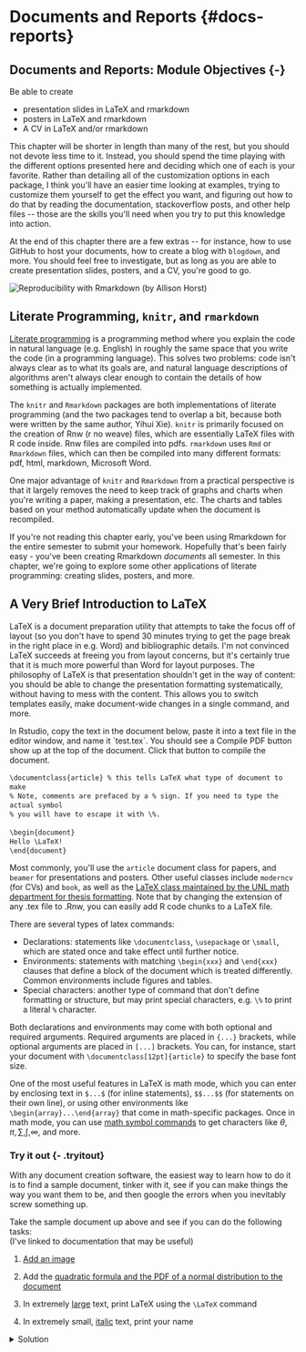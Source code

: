 









# Documents and Reports {#docs-reports}

## Documents and Reports: Module Objectives {-}
Be able to create 

- presentation slides in LaTeX and rmarkdown
- posters in LaTeX and rmarkdown
- A CV in LaTeX and/or rmarkdown

This chapter will be shorter in length than many of the rest, but you should not devote less time to it. Instead, you should spend the time playing with the different options presented here and deciding which one of each is your favorite. Rather than detailing all of the customization options in each package, I think you'll have an easier time looking at examples, trying to customize them yourself to get the effect you want, and figuring out how to do that by reading the documentation, stackoverflow posts, and other help files -- those are the skills you'll need when you try to put this knowledge into action. 

At the end of this chapter there are a few extras -- for instance, how to use GitHub to host your documents, how to create a blog with `blogdown`, and more. You should feel free to investigate, but as long as you are able to create presentation slides, posters, and a CV, you're good to go. 

![Reproducibility with Rmarkdown (by Allison Horst)](https://raw.githubusercontent.com/allisonhorst/stats-illustrations/master/rstats-artwork/reproducibility_court.png)

## Literate Programming, `knitr`, and `rmarkdown`

[Literate programming](https://en.wikipedia.org/wiki/Literate_programming) is a programming method where you explain the code in natural language (e.g. English) in roughly the same space that you write the code (in a programming language). This solves two problems: code isn't always clear as to what its goals are, and natural language descriptions of algorithms aren't always clear enough to contain the details of  how something is actually implemented.

The `knitr` and `Rmarkdown` packages are both implementations of literate programming (and the two packages tend to overlap a bit, because both were written by the same author, Yihui Xie). `knitr` is primarily focused on the creation of Rnw (r no weave) files, which are essentially LaTeX files with R code inside. Rnw files are compiled into pdfs.  `rmarkdown` uses `Rmd` or `Rmarkdown` files, which  can then be compiled into many different formats: pdf, html, markdown, Microsoft Word. 

One major advantage of `knitr` and `Rmarkdown` from a practical perspective is that it largely removes the need to keep track of graphs and charts when you're writing a paper, making a presentation, etc. The charts and tables based on your method automatically update when the document is recompiled. 

If you're not reading this chapter early, you've been using Rmarkdown for the entire semester to submit your homework. Hopefully that's been fairly easy - you've been creating Rmarkdown *documents* all semester. In this chapter, we're going to explore some other applications of literate programming: creating slides, posters, and more. 

## A Very Brief Introduction to LaTeX

LaTeX is a document preparation utility that attempts to take the focus off of layout (so you don't have to spend 30 minutes trying to get the page break in the right place in e.g. Word) and bibliographic details. I'm not convinced LaTeX succeeds at freeing you from layout concerns, but it's certainly true that it is much more powerful than Word for  layout purposes. The philosophy of LaTeX is that presentation shouldn't get in the way of content: you should be able to change the presentation formatting systematically, without having to mess with the content. This allows you to switch templates easily, make document-wide changes in a single command, and more. 

<div class="tryitout">
In Rstudio, copy the text in the document below, paste it into a text file in the editor window, and name it `test.tex`. You should see a Compile PDF button show up at the top of the document. Click that button to compile the document. 

```
\documentclass{article} % this tells LaTeX what type of document to make 
% Note, comments are prefaced by a % sign. If you need to type the actual symbol
% you will have to escape it with \%.

\begin{document}
Hello \LaTeX!
\end{document}
```
</div>

Most commonly, you'll use the `article` document class for papers, and `beamer` for presentations and posters. Other useful classes include `moderncv` (for CVs) and `book`, as well as the [LaTeX class maintained by the UNL math department for thesis formatting](https://www.math.unl.edu/graduate/nuthesis/nuthesis.zip). Note that by changing the extension of any .tex file to .Rnw,  you can easily add R code chunks to a LaTeX file. 

There are several types of latex commands: 

- Declarations: statements like `\documentclass`, `\usepackage` or `\small`, which are stated once and take effect until further notice. 
- Environments: statements with matching `\begin{xxx}` and `\end{xxx}` clauses that define a block of the document which is treated differently. Common environments include figures and tables. 
- Special characters: another type of command that don't define formatting or structure, but may print special characters, e.g. `\%` to print a literal `%` character.

Both declarations and environments may come with  both optional and required arguments. Required arguments are placed in `{...}` brackets, while optional arguments are placed in `[...]` brackets. You can, for instance, start your document with `\documentclass[12pt]{article}` to specify the base font size. 

One of the most useful features in LaTeX is math mode, which you can enter by enclosing text in `$...$` (for inline statements), `$$...$$` (for statements on their own  line), or using other environments like `\begin{array}...\end{array}` that come in math-specific packages. Once in math mode, you can use [math symbol commands](https://www.caam.rice.edu/~heinken/latex/symbols.pdf) to get characters like $\theta, \pi, \sum, \int, \infty$, and more. 

### Try it out {- .tryitout}
With any document creation software, the easiest way to learn how to do it is to find a sample document, tinker with it, see if you can make things the way you want them to be, and then google the errors when you inevitably screw something up.

Take the sample document up above and see if you can do the following tasks:    
(I've linked to documentation that may be useful)

1. [Add an image](https://www.overleaf.com/learn/latex/Inserting_Images)

2. Add the [quadratic formula and the PDF of a normal distribution to the document](https://www.overleaf.com/learn/latex/Mathematical_expressions)

3. In extremely [large](https://www.overleaf.com/learn/latex/Font_sizes,_families,_and_styles) text, print LaTeX using the `\LaTeX` command

4. In extremely small, [italic](https://www.overleaf.com/learn/latex/Bold,_italics_and_underlining) text, print your name

<details><summary>Solution</summary>
```
\documentclass{article} % this tells LaTeX what type of document to make 

% Add the graphicx package so that we can include images
\usepackage{graphicx}

\begin{document}
Hello \LaTeX!

% Include a figure
\begin{figure}[h]
\centering
\includegraphics[width=.5\textwidth]{../image/IllusoryContour.png}
\caption{Illusory contour image}
\end{figure}

% Add the quadratic formula and the normal PDF to the document
$y = ax^2 + bx + c$ can be solved to get $$x = \frac{-b \pm \sqrt{b^2 - 4ac}}{2a}$$

The PDF of a normal distribution is $$f(x | \mu, \sigma) = \frac{1}{\sigma\sqrt{2\pi}} e^{-\frac{(x - \mu)^2}{2\sigma^2}}$$

% In extremely large text, print \LaTeX

\Huge\LaTeX

% In extremely small italic text, print your name

\tiny\emph{Your name}

\end{document}
```

You can see the compiled pdf [here](other/test.pdf).
</details>

### Knitr

R code chunks are embedded in LaTeX documents using:
```
% start of chunk
<<chunk-name, ...options...>>=

@
% end of chunk
```

You can embed numerical results inline using `\Sexpr{...}` where your R code goes in the `...`. 

Unfortunately, knitr does not work with SAS... for that, you'll need Rmarkdown (or you can use a Jupyter notebook). 

#### How this works {-}

To compile a Rnw document, knitr first runs all of the R code, generating any figures or tables or text output for each chunk. For each chunk, knitr  replaces the chunk code with LaTeX code to include the results; the result of this operation is saved to a tex file. Once the tex file is created, knitr compiles the tex file into a pdf.


## Slides

### Beamer (LaTeX) and knitr

[Beamer](https://www.overleaf.com/learn/latex/beamer) is a powerful LaTeX class which allows you to create slides. The only change necessary to turn a beamer slide deck into a knitr slide deck is to add `fragile` as an option to any slide with verbatim content.

You can also create Beamer slides with Rmarkdown. [Example presentation](http://svmiller.com/rmarkdown-example.pdf). Standard tradeoffs (formatting details vs. document complexity) apply.

#### Try it out {- .tryitout}

Download and compile [beamer-demo.Rnw](other/beamer-demo.Rnw). 

What happens when you remove the `[fragile]` from each frame declaration?

Can you change the theme of the presentation?

Add another slide, and on that slide, show an appropriate style ggplot2 graph of the distribution of board game ratings, reading in the board game ratings using the following code:

```r
board_games <- readr::read_csv("https://raw.githubusercontent.com/rfordatascience/tidytuesday/master/data/2019/2019-03-12/board_games.csv")
```

[Karl Broman has a set of slides that show how to use beamer + knitr to make reproducible slides with notes.](https://kbroman.org/Tools4RR/assets/lectures/12_talks_posters_withnotes.pdf)

You can also create Beamer slides using Rmarkdown, if you want, but you'll probably have more control over the fine  details if you go straight to the Rnw file without going through Rmd first. It's a trade-off -- the file will probably be simpler in Rmarkdown, but you won't have nearly as much control.

### HTML slides

RStudio has a host of other options for html slide presentations. There are some definite advantages to HTML presentations: they're easy to share (via URL), you can add gifs, emojis, and interactive graphics, and you can set up github to host the presentations as well^[I have a repository for all of the presentations I've given, and I use github pages to render the html presentations. Very easy, convenient, and I never have to carry a flash drive around]. 

The downside to HTML slides is that there are approximately 100000 different javascript libraries that create HTML slides, and all of them have different capabilities. Many of these libraries have R extensions that will let you create Rmarkdown slides, but they each have slightly different markdown syntax and capabilities.

![Slide options available by default in RStudio](image/Rmarkdown_slide_options.png)

You can get the [full details](https://bookdown.org/yihui/rmarkdown/presentations.html) of any fully supported slide class in Rmarkdown by looking at the Rmarkdown book, which is freely available online. These guidelines will give you specifics about how to customize slides, add incremental information, change  transitions, print your slides to PDF, and include speaker notes. 

It should be relatively straightforward to create an ioslides or slidy presentation, given that you've been using Rmarkdown all semester. From some reading, it seems as if [slidy has more options, but ioslides is simpler to use](https://yintingchou.com/posts/ioslides-vs-slidify-in-r-markdown-presentation/).

However, the library I prefer at the moment is [`xaringan`](https://bookdown.org/yihui/rmarkdown/xaringan.html), which is a package written by  Yihui Xie (same guy that wrote rmarkdown/knitr). If you install the `xaringan` package, you can easily create a xaringan presentation by selecting the "From Template" option in the "New R markdown" window (shown above). Yihui has an excellent [blog post](https://yihui.org/en/2017/08/why-xaringan-remark-js/) describing the features of xaringan that aren't found in other libraries.

Rather than repeat the documentation for each slide package in this document, I think it is probably easier just to link you to the documentation and a sample presentation for each option. 

- [ioslides](https://bookdown.org/yihui/rmarkdown/ioslides-presentation.html) [Example presentation](https://github.com/rstudio/ShinyDeveloperConference/tree/master/Debugging)
- [slidy](https://bookdown.org/yihui/rmarkdown/slidy-presentation.html) [Example presentation](https://rpubs.com/sdplus/vulcan74)
- [xaringan](https://bookdown.org/yihui/rmarkdown/xaringan.html) [Example presentation](https://slides.yihui.org/xaringan/#1), [Example presentation 2 using UNL CSS theme](http://srvanderplas.github.io/Presentations/2020-DSSV/index.html#1)
- [reveal.js](https://bookdown.org/yihui/rmarkdown/revealjs.html) [Example presentation](https://github.com/rstudio/ShinyDeveloperConference/tree/master/Reactivity)



If you're familiar with CSS (or happier tinkering to get the look of something exactly right) then `xaringan` is an excellent full-featured option. 

A nice feature of reveal.js presentations (my favorite option before `xaringan`) is support for 2D slide layouts, so you can have multiple sections in your presentation, and move vertically through each section, or horizontally between sections. That is useful for presentations where you may not plan on covering everything, but where you want to have all of the information available if necessary. I relied heavily on that during my PhD prelim and defense. 

### Try it out {- .tryitout}
Take a few minutes and try each of them out to see what feels right to you. Each one has a slightly different "flavor" of Rmarkdown, so read through the example to get a sense for what is different.


## Posters

Posters are another common vehicle for presenting academic project results. Because posters are typically printed on paper or fabric, the standard file format is still PDF. With that said, a number of HTML poster options exist and seem to be relatively well polished^[See [this list of Rmarkdown poster options](https://gist.github.com/Pakillo/4854e5d760351206084f6be8abe476b2).], and some have PDF export capabilities so that you can have the best of both worlds - interactivity online, and static, stable PDF exports as well.

### LaTeX

[Overleaf has a fantastic gallery of posters made in LaTeX](https://www.overleaf.com/gallery/tagged/poster). 

There are several LaTeX options for making scientific posters: baposter, beamerposter, tikzposter are among the most common. We'll focus on `beamerposter` here, but you are free to explore the other poster classes at will. As with beamer, you can easily integrate knitr code chunks into a document, so that you are generating your images reproducibly. 

Basic code for a poster in beamer (along with the necessary style files) that I've minimally customized to meet UNL branding requirements can be found [here](other/beamer_poster/beamer_poster.zip). 

#### Try it out {- .tryitout}

Download the beamer template and do the following: 

1. Change the 3-column span box to a 2-column span box. 
2. Make the "Block Colors" box purple
3. Move the References block up to fill the 4th column.

### Posterdown

To start, install posterdown with `install.packages("posterdown")`. 

![Use the RStudio menu to create a posterdown presentation file -- with a prefilled template](video/Rstudio-posterdown-setup.gif)

I have provided an example posterdown theme [here](other/posterdown/posterdown.zip). You can also find the additional customization options [here](https://github.com/brentthorne/posterdown/wiki/posterdown_html). As with other markdown items, you can customize things even more using CSS. The nice thing about HTML posters, though, is that you can directly [link to them](other/posterdown/index.html). 

You can also print a poster to PDF by running the following command: `pagedown::chrome_print("myfile.Rmd")`. See the [pdf version of my customized UNL-themed poster](other/posterdown/index.pdf). 

### Pagedown

The `pagedown` package also has a couple of poster templates, including [poster-relaxed](https://pagedown.rbind.io/poster-relaxed) and [poster-jacobs](https://user-images.githubusercontent.com/163582/49780277-7b326780-fcd3-11e8-9eb6-69e46292158c.png). 

There are also templates for letters, business cards, and more in pagedown, if you're feeling ambitious.


#### Try it out {- .tryitout}

Download the pagedown template and do the following: 

1. Change the 3-column layout to 4 columns. Adjust the breaks ({.mybreak}) accordingly to make the poster look good.
2. Make the 2nd-level headers #249ab5 (cerulean)
3. Move the References block to the 4th column.
4. Print your poster to a PDF

## Resume/CV

You can also create resumes and CVs in markdown and LaTeX. There is no real substitute for playing around with these classes, but I really like [moderncv](http://www.latextemplates.com/template/moderncv-cv-and-cover-letter) in LaTeX^[You can see my highly customized version [here](https://github.com/srvanderplas/CV), with timelines and numbered publications. It has to be compiled multiple times to get everything right, though.]


Pagedown also comes with a html resume template (Use the menu -> Rmarkdown -> From Template -> HTML Resume) that can be printed to html and pdf simultaneously. There is also the `vitae` package, which has even more templates, integration with other packages/sites, and more.^[At this point, the biggest reason I haven't switched to HTML is that I really like my timeline CV and I don't have enough time to fiddle with it more.]



## Using Github Pages

Github will host HTML content for you using Github pages (case in point: this textbook). This means you can version control your content (for instance, presentations or your CV) and have GitHub do the hosting (so you don't have to find a webserver, buy a domain name, etc). 

1. Create a new repository named username.github.io
2. Clone your repository
3. Add an index.html file (this can be anything, e.g. a text file that says "hello world", so long as it has an extension of html) and push your changes
4. Go to https://username.github.io 

![How to set up github pages to host your own content](video/Github-pages-setup.gif)
([YouTube Link](https://youtu.be/L8AWVUs817k))

Github will render any README.md file as actual HTML; it will also allow you to host straight HTML pages. By default, the README file is rendered first, but in subsequent directories, a file named index.html will be rendered as the "home page" for the subdirectory, if you have such a file. Otherwise you'll have to know the file name.

I tend to separate things out into separate repositories, but you can host HTML content on other repositories too, by enabling github pages in the repository settings. On my personal page, I have repositories for my CV, Presentations^[I've been putting my presentations on Github since 2014, so it has a pretty good record of every set of slides I've created for anything important (and many not-so-important things as well). I highly recommend this strategy - by storing everything online, you make it very easy to share your work with others, very easy to reference later, and more importantly, easy for you to find in 3 years when you need that one specific picture.], etc. Each repository that has pages enabled can be accessed via srvanderplas.github.io/\<repository name\>/\<repository file path\>. So, to see my unl-stat850 repository, you'd go to https://srvanderplas.github.io/unl-stat850/ (but you're already there!). 

![Enable github pages in a separate repository](video/Github-pages-repo.gif)
([YouTube Link](https://youtu.be/A1Gu7vqZqeg))

This mechanism provides a very convenient way to showcase your work, share information with collaborators, and more - instead of sending files, you can send a URL and no one has to download anything overtly. 

If you want to track your Rmarkdown code and then render the output to a separate folder, you can use the docs/ folder. Github has this as an option as well -- where we selected "master" branch above, we would select "docs/" instead (it's greyed out b/c there isn't a docs folder in the repo). That is how this book is hosted - the book compiles to the docs/ folder, and that way the book is rendered in final form and you don't have to see all of the other crud that is in the repository. 

## References

There are many other XXXdown packages, including

- [`blogdown`](https://bookdown.org/yihui/blogdown/)
- [`bookdown`](https://bookdown.org/yihui/bookdown/) (what I'm using to make this book)
- [`pkgdown`](https://pkgdown.r-lib.org/) (to easily build documentation websites for R packages)

- ROpenSci tutorial: How to set up [hosting on github](https://ropenscilabs.github.io/actions_sandbox/websites-using-pkgdown-bookdown-and-blogdown.html)

- [liftr](https://nanx.me/talks/jsm2018-liftr-nanxiao.pdf) - use Docker to make persistently reproducible documents
